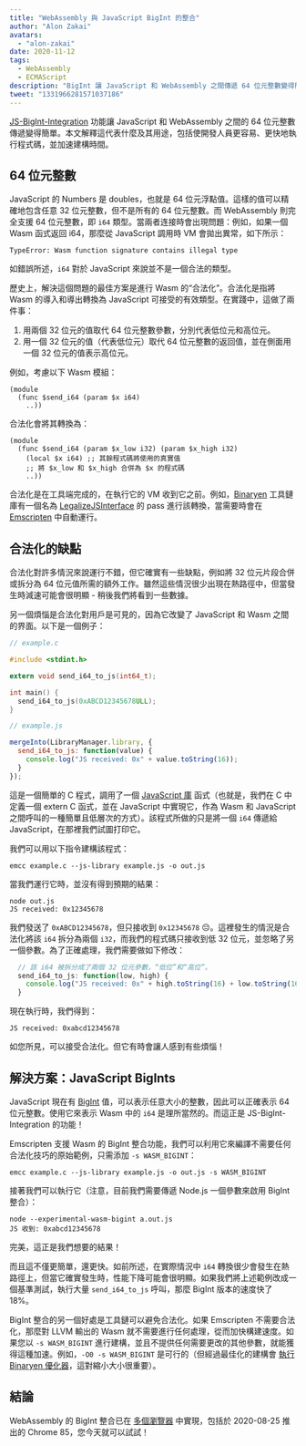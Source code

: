 ```yaml
---
title: "WebAssembly 與 JavaScript BigInt 的整合"
author: "Alon Zakai"
avatars:
  - "alon-zakai"
date: 2020-11-12
tags:
  - WebAssembly
  - ECMAScript
description: "BigInt 讓 JavaScript 和 WebAssembly 之間傳遞 64 位元整數變得簡單。本文解釋其意義及用途，包括使開發人員更容易、更快地執行程式碼，並加速建構時間。"
tweet: "1331966281571037186"
---
```

[JS-BigInt-Integration](https://github.com/WebAssembly/JS-BigInt-integration) 功能讓 JavaScript 和 WebAssembly 之間的 64 位元整數傳遞變得簡單。本文解釋這代表什麼及其用途，包括使開發人員更容易、更快地執行程式碼，並加速建構時間。

<!--truncate-->
## 64 位元整數

JavaScript 的 Numbers 是 doubles，也就是 64 位元浮點值。這樣的值可以精確地包含任意 32 位元整數，但不是所有的 64 位元整數。而 WebAssembly 則完全支援 64 位元整數，即 `i64` 類型。當兩者连接時會出現問題：例如，如果一個 Wasm 函式返回 i64，那麼從 JavaScript 調用時 VM 會拋出異常，如下所示：

```
TypeError: Wasm function signature contains illegal type
```

如錯誤所述，`i64` 對於 JavaScript 來說並不是一個合法的類型。

歷史上，解決這個問題的最佳方案是進行 Wasm 的“合法化”。合法化是指將 Wasm 的導入和導出轉換為 JavaScript 可接受的有效類型。在實踐中，這做了兩件事：

1. 用兩個 32 位元的值取代 64 位元整數參數，分別代表低位元和高位元。
2. 用一個 32 位元的值（代表低位元）取代 64 位元整數的返回值，並在側面用一個 32 位元的值表示高位元。

例如，考慮以下 Wasm 模組：

```wasm
(module
  (func $send_i64 (param $x i64)
    ..))
```

合法化會將其轉換為：

```wasm
(module
  (func $send_i64 (param $x_low i32) (param $x_high i32)
    (local $x i64) ;; 其餘程式碼將使用的真實值
    ;; 將 $x_low 和 $x_high 合併為 $x 的程式碼
    ..))
```

合法化是在工具端完成的，在執行它的 VM 收到它之前。例如，[Binaryen](https://github.com/WebAssembly/binaryen) 工具鏈庫有一個名為 [LegalizeJSInterface](https://github.com/WebAssembly/binaryen/blob/fd7e53fe0ae99bd27179cb35d537e4ce5ec1fe11/src/passes/LegalizeJSInterface.cpp) 的 pass 進行該轉換，當需要時會在 [Emscripten](https://emscripten.org/) 中自動運行。

## 合法化的缺點

合法化對許多情況來說運行不錯，但它確實有一些缺點，例如將 32 位元片段合併或拆分為 64 位元值所需的額外工作。雖然這些情況很少出現在熱路徑中，但當發生時減速可能會很明顯 - 稍後我們將看到一些數據。

另一個煩惱是合法化對用戶是可見的，因為它改變了 JavaScript 和 Wasm 之間的界面。以下是一個例子：

```c
// example.c

#include <stdint.h>

extern void send_i64_to_js(int64_t);

int main() {
  send_i64_to_js(0xABCD12345678ULL);
}
```

```javascript
// example.js

mergeInto(LibraryManager.library, {
  send_i64_to_js: function(value) {
    console.log("JS received: 0x" + value.toString(16));
  }
});
```

這是一個簡單的 C 程式，調用了一個 [JavaScript 庫](https://emscripten.org/docs/porting/connecting_cpp_and_javascript/Interacting-with-code.html#implement-c-in-javascript) 函式（也就是，我們在 C 中定義一個 extern C 函式，並在 JavaScript 中實現它，作為 Wasm 和 JavaScript 之間呼叫的一種簡單且低層次的方式）。該程式所做的只是將一個 `i64` 傳遞給 JavaScript，在那裡我們試圖打印它。

我們可以用以下指令建構該程式：

```
emcc example.c --js-library example.js -o out.js
```

當我們運行它時，並沒有得到預期的結果：

```
node out.js
JS received: 0x12345678
```

我們發送了 `0xABCD12345678`，但只接收到 `0x12345678` 😔。這裡發生的情況是合法化將該 `i64` 拆分為兩個 `i32`，而我們的程式碼只接收到低 32 位元，並忽略了另一個參數。為了正確處理，我們需要做如下修改：

```javascript
  // 該 i64 被拆分成了兩個 32 位元參數，“低位”和“高位”。
  send_i64_to_js: function(low, high) {
    console.log("JS received: 0x" + high.toString(16) + low.toString(16));
  }
```

現在執行時，我們得到：

```
JS received: 0xabcd12345678
```

如您所見，可以接受合法化。但它有時會讓人感到有些煩惱！

## 解決方案：JavaScript BigInts

JavaScript 現在有 [BigInt](/features/bigint) 值，可以表示任意大小的整數，因此可以正確表示 64 位元整數。使用它來表示 Wasm 中的 `i64` 是理所當然的。而這正是 JS-BigInt-Integration 的功能！

Emscripten 支援 Wasm 的 BigInt 整合功能，我們可以利用它來編譯不需要任何合法化技巧的原始範例，只需添加 `-s WASM_BIGINT`：

```
emcc example.c --js-library example.js -o out.js -s WASM_BIGINT
```

接著我們可以執行它（注意，目前我們需要傳遞 Node.js 一個參數來啟用 BigInt 整合）：

```
node --experimental-wasm-bigint a.out.js
JS 收到: 0xabcd12345678
```

完美，這正是我們想要的結果！

而且這不僅更簡單，還更快。如前所述，在實際情況中 `i64` 轉換很少會發生在熱路徑上，但當它確實發生時，性能下降可能會很明顯。如果我們將上述範例改成一個基準測試，執行大量 `send_i64_to_js` 呼叫，那麼 BigInt 版本的速度快了 18%。

BigInt 整合的另一個好處是工具鏈可以避免合法化。如果 Emscripten 不需要合法化，那麼對 LLVM 輸出的 Wasm 就不需要進行任何處理，從而加快構建速度。如果您以 `-s WASM_BIGINT` 進行建構，並且不提供任何需要更改的其他參數，就能獲得這種加速。例如，`-O0 -s WASM_BIGINT` 是可行的（但經過最佳化的建構會 [執行 Binaryen 優化器](https://emscripten.org/docs/optimizing/Optimizing-Code.html#link-times)，這對縮小大小很重要）。

## 結論

WebAssembly 的 BigInt 整合已在 [多個瀏覽器](https://webassembly.org/roadmap/) 中實現，包括於 2020-08-25 推出的 Chrome 85，您今天就可以試試！

